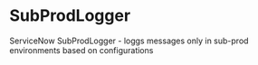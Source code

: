 # SubProdLogger
ServiceNow SubProdLogger - loggs messages only in sub-prod environments based on configurations
